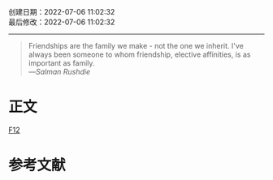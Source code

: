 创建日期：2022-07-06 11:02:32  
最后修改：2022-07-06 11:02:32

- - -
> Friendships are the family we make - not the one we inherit. I've always been someone to whom friendship, elective affinities, is as important as family.  
>—<cite>Salman Rushdie</cite>

# 正文

[F12](https://developer.chrome.com/docs/devtools/)

# 参考文献
